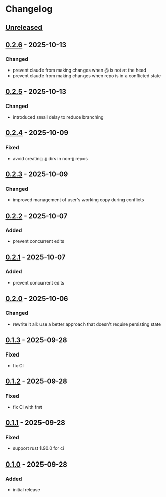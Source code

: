 # Changelog

## [Unreleased]

## [0.2.6] - 2025-10-13

### Changed

- prevent claude from making changes when @ is not at the head
- prevent claude from making changes when repo is in a conflicted state

## [0.2.5] - 2025-10-13

### Changed

- introduced small delay to reduce branching

## [0.2.4] - 2025-10-09

### Fixed

- avoid creating .jj dirs in non-jj repos

## [0.2.3] - 2025-10-09

### Changed

- improved management of user's working copy during conflicts

## [0.2.2] - 2025-10-07

### Added

- prevent concurrent edits

## [0.2.1] - 2025-10-07

### Added

- prevent concurrent edits

## [0.2.0] - 2025-10-06

### Changed

- rewrite it all: use a better approach that doesn't require persisting state

## [0.1.3] - 2025-09-28

### Fixed

- fix CI

## [0.1.2] - 2025-09-28

### Fixed

- fix CI with fmt

## [0.1.1] - 2025-09-28

### Fixed

- support rust 1.90.0 for ci

## [0.1.0] - 2025-09-28

### Added

- initial release

[Unreleased]: https://github.com/schpet/jjagent/compare/v0.2.6...HEAD
[0.2.6]: https://github.com/schpet/jjagent/compare/v0.2.5...v0.2.6
[0.2.5]: https://github.com/schpet/jjagent/compare/v0.2.4...v0.2.5
[0.2.4]: https://github.com/schpet/jjagent/compare/v0.2.3...v0.2.4
[0.2.3]: https://github.com/schpet/jjagent/compare/v0.2.2...v0.2.3
[0.2.2]: https://github.com/schpet/jjagent/compare/v0.2.1...v0.2.2
[0.2.1]: https://github.com/schpet/jjagent/compare/v0.2.0...v0.2.1
[0.2.0]: https://github.com/schpet/jjagent/compare/v0.1.3...v0.2.0
[0.1.3]: https://github.com/schpet/jjagent/compare/v0.1.2...v0.1.3
[0.1.2]: https://github.com/schpet/jjagent/compare/v0.1.1...v0.1.2
[0.1.1]: https://github.com/schpet/jjagent/compare/v0.1.0...v0.1.1
[0.1.0]: https://github.com/schpet/jjagent/releases/tag/v0.1.0
